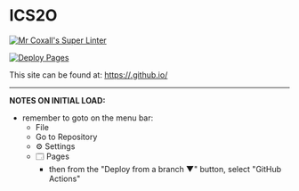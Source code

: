 # ICS2O

[![Mr Coxall's Super Linter](https://github.com/MTHS-ICD2O-1-2024/ICD2O-Unit-2-03-bain-liao-1/workflows/Mr%20Coxall's%20Super%20Linter/badge.svg)](https://github.com/MTHS-ICD2O-1-2024/ICD2O-Unit-2-03-bain-liao-1/actions)

[![Deploy Pages](https://github.com/MTHS-ICD2O-1-2024/ICD2O-Unit-2-03-bain-liao-1/workflows/Deploy%20Pages/badge.svg)](https://github.com/MTHS-ICD2O-1-2024/ICD2O-Unit-2-03-bain-liao-1/actions)

This site can be found at: [https://<OWNER>.github.io/<REPOSITORY>](https://MTHS-ICD2O-1-2024.github.io/ICD2O-Unit-2-03-bain-liao-1)

---

**NOTES ON INITIAL LOAD:**
- remember to goto on the menu bar:
  - File
  - Go to Repository
  - ⚙ Settings
  - 🗔 Pages
    - then from the "Deploy from a branch ▼" button, select "GitHub Actions"
